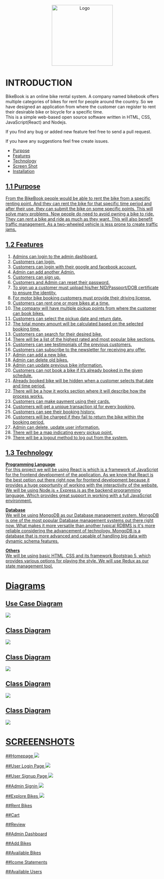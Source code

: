 <p align="center" width="100%">
<img src="Logo/BikeBook-logo color.png" alt="Logo" width="200"/>
</p>

# INTRODUCTION

BikeBook is an online bike rental system. A company named bikebook offers multiple categories of bikes for rent for people around the country. So we have designed an application from where the customer can register to rent their desirable bike or bicycle for a specific time.       
This is a simple web-based open source software written in HTML, CSS, JavaScript(React) and Nodejs.

If you find any bug or added new feature feel free to send a pull request.

If you have any suggestions feel free create issues.
<ul>
  <li><a href="#1.1 Purpose">Purpose</li> 
  <li><a href="#1.2 Features">Features</li> 
  <li><a href="#1.3 Technology">Technology</li> 
  <li><a href="#Screen Shot">Screen Shot</li> 
  <li><a href="#Installation">Installation</li> 
</ul>
  
  
## 1.1 Purpose<br>
From the BikeBook people would be able to rent the bike from a specific renting point. And they can rent the bike for that specific time period and after their use, they can submit the bike on some specific points. This will solve many problems. Now people do need to avoid owning a bike to ride. They can rent a bike and ride as much as they want. This will also benefit traffic management. As a two-wheeled vehicle is less prone to create traffic jams.

## 1.2 Features
1. Admins can login to the admin dashboard.<br>
2. Customers can login.<br>
3. Customers can login with their google and facebook account.<br>
4. Admin can add another Admin.<br>
5. Customers can sign up.<br>
6. Customers and Admin can reset their password.<br>
7. To sign up a customer must upload his/her NID/Passport/DOB certificate to ensure the identity.<br>
8. For motor bike booking customers must provide their driving license.<br>
9. Customers can rent one or more bikes at a time.<br>
10. The company will have multiple pickup points from where the customer can book bikes.<br>
11. Customers can select the pickup date and return date.<br>
12. The total money amount will be calculated based on the selected booking time.<br>
13. Customers can search for their desired bike.<br>
14. There will be a list of the highest rated and most popular bike sections.<br>
15. Customers can see testimonials of the previous customers.<br>
16. Customers can subscribe to the newsletter for receiving any offer.<br>
17. Admin can add a new bike.<br>
18. Admin can delete old bikes.<br>
19. Admin can update previous bike information.<br>
20. Customers can not book a bike if it’s already booked in the given schedule.<br>
21. Already booked bike will be hidden when a customer selects that date and time period.<br>
22. There will be a how it works section where it will describe how the process works.<br>
23. Customers can make payment using their cards.<br>
24. Customers will get a unique transaction id for every booking.<br>
25. Customers can see their booking history.<br>
26. Customers will be charged if they fail to return the bike within the booking period.<br>
27. Admin can delete, update user information.<br>
28. There will be a map indicating every pickup point.<br>
29. There will be a logout method to log out from the system.<br>



## 1.3 Technology
<b>Programming Language</b><br>
For this project we will be using React js which is a framework of JavaScript for the frontend development of the application. As we know that React is the best option out there right now for frontend development because it provides a  huge opportunity of working with the interactivity of the website. 
We will be using Node.js + Express.js as the backend programming language. Which provides great support in working with a full JavaScript environment.

<b>Database</b><br>
We will be using MongoDB as our Database management system. MongoDB is one of the most popular Database management systems out there right now. What makes it more versatile than another typical RDBMS is it's more reliable considering the advancement of technology. MongoDB is a database that is more advanced and capable of handling big data with dynamic schema features.

<b>Others</b><br>
We will be using basic HTML, CSS and its framework Bootstrap 5, which provides various options for playing the style. We will use Redux as our state management tool.



# Diagrams

## Use Case Diagram
<img src="Diagrams/UML Use Case Diagram.png">

## Class Diagram
<img src="Diagrams/UML class.png">

## Class Diagram
<img src="Diagrams/Activity Diagram.png">

## Class Diagram
<img src="Diagrams/Sequence Diagram.png">

## Class Diagram
<img src="Diagrams/ER Diagram.png">


# SCREEENSHOTS

##Homepage
<img src="screencapture-localhost-3000-2022-12-31-22_18_02.png">

##User Login Page
<img src="screencapture-localhost-3000-signin-2022-12-31-22_22_47.png">

##User Signup Page
<img src="screencapture-localhost-3000-signup-2022-12-31-22_21_12.png">

##Admin Signin
<img src="screencapture-localhost-3000-adminsignin-2022-12-31-22_32_10.png">

##Explore Bikes
<img src="screencapture-localhost-3000-exploreRentBikes-2022-12-31-22_18_55.png">

##Rent Bikes

##Cart

##Review

##Admin Dashboard

##Add Bikes

##Available Bikes

##Icome Statements

##Available Users

